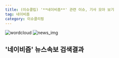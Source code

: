 ```yaml
---
title: (이슈클립) '**네이비즘**' 관련 이슈, 기사 모아 보기
tag: 네이비즘
category: 이슈클리핑
---
```

![wordcloud](https://s3.ap-northeast-2.amazonaws.com/lyrics101-wordcloud/2018-09-28-1538131539.png)
![news_img](https://user-images.githubusercontent.com/42597476/44507050-1206f400-a6e4-11e8-8d98-7ffbfebb353f.png)
## **'**네이비즘**'** 뉴스속보 검색결과

